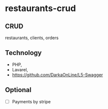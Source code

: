 # restaurants-crud
## CRUD
restaurants, clients, orders

## Technology
+ PHP,
+ Lavarel,
+ https://github.com/DarkaOnLine/L5-Swagger

## Optional
- [ ] Payments by stripe

